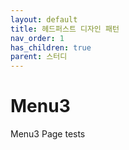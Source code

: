```yaml
---
layout: default
title: 헤드퍼스트 디자인 패턴
nav_order: 1
has_children: true
parent: 스터디
---
```


# Menu3

Menu3 Page tests